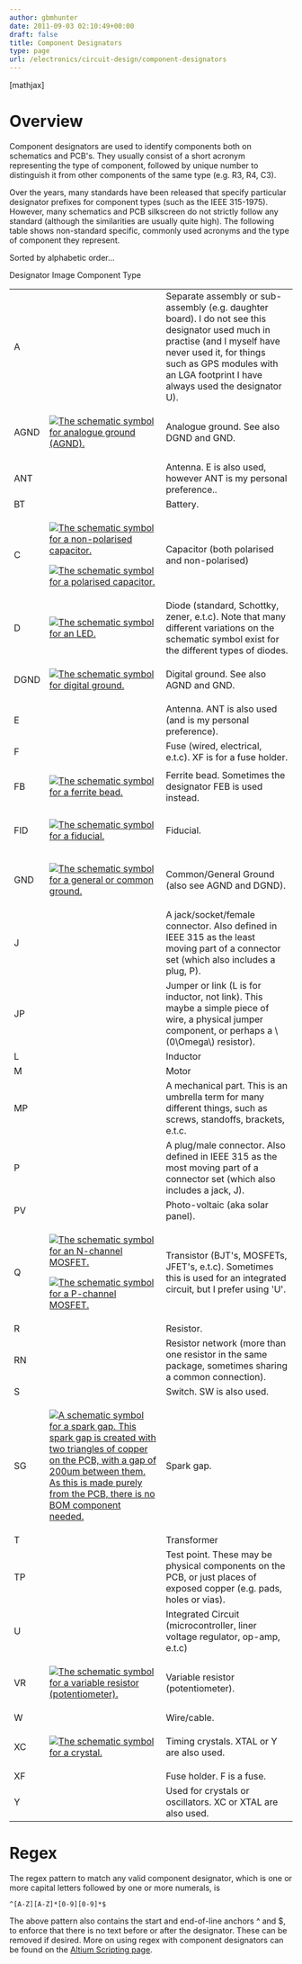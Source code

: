 ```yaml
---
author: gbmhunter
date: 2011-09-03 02:10:49+00:00
draft: false
title: Component Designators
type: page
url: /electronics/circuit-design/component-designators
---
```


[mathjax]




# Overview




Component designators are used to identify components both on schematics and PCB's. They usually consist of a short acronym representing the type of component, followed by unique number to distinguish it from other components of the same type (e.g. R3, R4, C3).




Over the years, many standards have been released that specify particular designator prefixes for component types (such as the IEEE 315-1975). However, many schematics and PCB silkscreen do not strictly follow any standard (although the similarities are usually quite high). The following table shows non-standard specific, commonly used acronyms and the type of component they represent.




Sorted by alphabetic order...


<table class=" aligncenter" >

<tr >
Designator
Image
Component Type
</tr>

<tbody >
<tr >

<td >A
</td>

<td >
</td>

<td >Separate assembly or sub-assembly (e.g. daughter board). I do not see this designator used much in practise (and I myself have never used it, for things such as GPS modules with an LGA footprint I have always used the designator U).
</td>
</tr>
<tr >

<td >AGND
</td>

<td >


[![The schematic symbol for analogue ground (AGND).](http://blog.mbedded.ninja/wp-content/uploads/2011/09/ground-analogue.png)
](http://blog.mbedded.ninja/wp-content/uploads/2011/09/ground-analogue.png)



</td>

<td >Analogue ground. See also DGND and GND.
</td>
</tr>
<tr >

<td >ANT
</td>

<td >
</td>

<td >Antenna. E is also used, however ANT is my personal preference..
</td>
</tr>
<tr >

<td >BT
</td>

<td >
</td>

<td >Battery.
</td>
</tr>
<tr >

<td >C
</td>

<td >


[![The schematic symbol for a non-polarised capacitor.](http://blog.mbedded.ninja/wp-content/uploads/2011/09/non-polarised-capacitor-schematic-symbol.png)
](http://blog.mbedded.ninja/wp-content/uploads/2011/09/non-polarised-capacitor-schematic-symbol.png)




[![The schematic symbol for a polarised capacitor.](http://blog.mbedded.ninja/wp-content/uploads/2011/09/polarised-capacitor-schematic-symbol.png)
](http://blog.mbedded.ninja/wp-content/uploads/2011/09/polarised-capacitor-schematic-symbol.png)



</td>

<td >Capacitor (both polarised and non-polarised)
</td>
</tr>
<tr >

<td >D
</td>

<td >


[![The schematic symbol for an LED.](http://blog.mbedded.ninja/wp-content/uploads/2011/09/led-schematic-symbol.png)
](http://blog.mbedded.ninja/wp-content/uploads/2011/09/led-schematic-symbol.png)



</td>

<td >Diode (standard, Schottky, zener, e.t.c). Note that many different variations on the schematic symbol exist for the different types of diodes.
</td>
</tr>
<tr >

<td >DGND
</td>

<td >


[![The schematic symbol for digital ground.](http://blog.mbedded.ninja/wp-content/uploads/2011/09/digital-ground-schematic-symbol.png)
](http://blog.mbedded.ninja/wp-content/uploads/2011/09/digital-ground-schematic-symbol.png)



</td>

<td >Digital ground. See also AGND and GND.
</td>
</tr>
<tr >

<td >E
</td>

<td >
</td>

<td >Antenna. ANT is also used (and is my personal preference).
</td>
</tr>
<tr >

<td >F
</td>

<td >
</td>

<td >Fuse (wired, electrical, e.t.c). XF is for a fuse holder.
</td>
</tr>
<tr >

<td >FB
</td>

<td >


[![The schematic symbol for a ferrite bead.](http://blog.mbedded.ninja/wp-content/uploads/2011/09/ferrite-bead-schematic-symbol.png)
](http://blog.mbedded.ninja/wp-content/uploads/2011/09/ferrite-bead-schematic-symbol.png)



</td>

<td >Ferrite bead. Sometimes the designator FEB is used instead.
</td>
</tr>
<tr >

<td >FID
</td>

<td >


[![The schematic symbol for a fiducial.](http://blog.mbedded.ninja/wp-content/uploads/2011/09/fiducial-schematic-symbol.png)
](http://blog.mbedded.ninja/wp-content/uploads/2011/09/fiducial-schematic-symbol.png)



</td>

<td >Fiducial.
</td>
</tr>
<tr >

<td >GND
</td>

<td >


[![The schematic symbol for a general or common ground.](http://blog.mbedded.ninja/wp-content/uploads/2011/09/general-common-ground-schematic-symbol.png)
](http://blog.mbedded.ninja/wp-content/uploads/2011/09/general-common-ground-schematic-symbol.png)



</td>

<td >Common/General Ground (also see AGND and DGND).
</td>
</tr>
<tr >

<td >J
</td>

<td >
</td>

<td >A jack/socket/female connector. Also defined in IEEE 315 as the least moving part of a connector set (which also includes a plug, P).
</td>
</tr>
<tr >

<td >JP
</td>

<td >
</td>

<td >Jumper or link (L is for inductor, not link). This maybe a simple piece of wire, a physical jumper component, or perhaps a \(0\Omega\) resistor).
</td>
</tr>
<tr >

<td >L
</td>

<td >
</td>

<td >Inductor
</td>
</tr>
<tr >

<td >M
</td>

<td >
</td>

<td >Motor
</td>
</tr>
<tr >

<td >MP
</td>

<td >
</td>

<td >A mechanical part. This is an umbrella term for many different things, such as screws, standoffs, brackets, e.t.c.
</td>
</tr>
<tr >

<td >P
</td>

<td >
</td>

<td >A plug/male connector. Also defined in IEEE 315 as the most moving part of a connector set (which also includes a jack, J).
</td>
</tr>
<tr >

<td >PV
</td>

<td >
</td>

<td >Photo-voltaic (aka solar panel).
</td>
</tr>
<tr >

<td >Q
</td>

<td >


[![The schematic symbol for an N-channel MOSFET.](http://blog.mbedded.ninja/wp-content/uploads/2011/09/n-channel-mosfet-schematic-symbol.png)
](http://blog.mbedded.ninja/wp-content/uploads/2011/09/n-channel-mosfet-schematic-symbol.png)




[![The schematic symbol for a P-channel MOSFET.](http://blog.mbedded.ninja/wp-content/uploads/2011/09/p-channel-mosfet-schematic-symbol.png)
](http://blog.mbedded.ninja/wp-content/uploads/2011/09/p-channel-mosfet-schematic-symbol.png)



</td>

<td >Transistor (BJT's, MOSFETs, JFET's, e.t.c). Sometimes this is used for an integrated circuit, but I prefer using 'U'.
</td>
</tr>
<tr >

<td >R
</td>

<td >
</td>

<td >Resistor.
</td>
</tr>
<tr >

<td >RN
</td>

<td >
</td>

<td >Resistor network (more than one resistor in the same package, sometimes sharing a common connection).
</td>
</tr>
<tr >

<td >S
</td>

<td >
</td>

<td >Switch. SW is also used.
</td>
</tr>
<tr >

<td >SG
</td>

<td >


[![A schematic symbol for a spark gap. This spark gap is created with two triangles of copper on the PCB, with a gap of 200um between them. As this is made purely from the PCB, there is no BOM component needed.](http://blog.mbedded.ninja/wp-content/uploads/2011/09/spark-gap-schematic-symbol-triangular-200um-no-bom.png)
](http://blog.mbedded.ninja/wp-content/uploads/2011/09/spark-gap-schematic-symbol-triangular-200um-no-bom.png)



</td>

<td >Spark gap.
</td>
</tr>
<tr >

<td >T
</td>

<td >
</td>

<td >Transformer
</td>
</tr>
<tr >

<td >TP
</td>

<td >
</td>

<td >Test point. These may be physical components on the PCB, or just places of exposed copper (e.g. pads, holes or vias).
</td>
</tr>
<tr >

<td >U
</td>

<td >
</td>

<td >Integrated Circuit (microcontroller, liner voltage regulator, op-amp, e.t.c)
</td>
</tr>
<tr >

<td >VR
</td>

<td >


[![The schematic symbol for a variable resistor (potentiometer).](http://blog.mbedded.ninja/wp-content/uploads/2011/09/variable-resistor-potentiometer-schematic-symbol.png)
](http://blog.mbedded.ninja/wp-content/uploads/2011/09/variable-resistor-potentiometer-schematic-symbol.png)



</td>

<td >Variable resistor (potentiometer).
</td>
</tr>
<tr >

<td >W
</td>

<td >
</td>

<td >Wire/cable.
</td>
</tr>
<tr >

<td >XC
</td>

<td >


[![The schematic symbol for a crystal.](http://blog.mbedded.ninja/wp-content/uploads/2011/09/crystal-schematic-symbol.png)
](http://blog.mbedded.ninja/wp-content/uploads/2011/09/crystal-schematic-symbol.png)



</td>

<td >Timing crystals. XTAL or Y are also used.
</td>
</tr>
<tr >

<td >XF
</td>

<td >
</td>

<td >Fuse holder. F is a fuse.
</td>
</tr>
<tr >

<td >Y
</td>

<td >
</td>

<td > Used for crystals or oscillators. XC or XTAL are also used.
</td>
</tr>
</tbody>
</table>


# Regex




The regex pattern to match any valid component designator, which is one or more capital letters followed by one or more numerals, is



    
    ^[A-Z][A-Z]*[0-9][0-9]*$




The above pattern also contains the start and end-of-line anchors ^ and $, to enforce that there is no text before or after the designator. These can be removed if desired. More on using regex with component designators can be found on the [Altium Scripting page](http://blog.mbedded.ninja/electronics/general/altium/altium-scripting-and-using-the-api).
